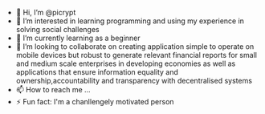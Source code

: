 - 👋 Hi, I’m @picrypt
- 👀 I’m interested in learning programming and using my experience in solving social challenges
- 🌱 I’m currently learning as a beginner
- 💞️ I’m looking to collaborate on creating application simple to operate on mobile devices but robust to generate relevant financial reports for small and medium scale enterprises in developing economies as well as applications that ensure information equality and ownership,accountability and transparency with decentralised systems 
- 📫 How to reach me ...
- ⚡ Fun fact: I'm a chanllengely motivated person

<!---
picrypt/picrypt is a ✨ special ✨ repository because its `README.md` (this file) appears on your GitHub profile.
You can click the Preview link to take a look at your changes.
--->
